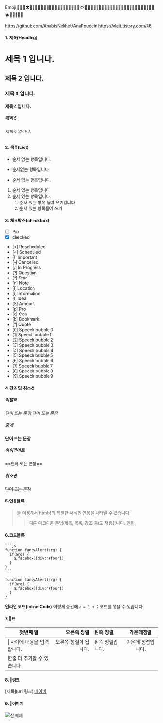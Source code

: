
Emoji
🤡👹👻👽👾🤖🙉😾🧚🐶🐵🦊🐱🦁🐯🐷🐭🐹🐻🐨🐼🐣🐟🐬🐠🐡🐸🐲🐙🐌🦋🐜🐝🐞🌸🌹🌻🌼🌷🍀🍁🍉🍊🍋🍎🍑🍒🍓🫐🥝🍘🍙🦀🦐

https://github.com/AnubisNekhet/AnuPpuccin
https://olait.tistory.com/46
#### **1. 제목(Heading)**
# 제목 1 입니다.
## 제목 2 입니다.

### 제목 3 입니다.

#### 제목 4 입니다.

##### 제목 5
###### 제목 6 입니다.

#### **2. 목록(List)**
- 순서 없는 항목입니다.
* 순서없는 항목입니다
+ 순서 없는 항목입니다.

1. 순서 있는 항목입니다
2. 순서 있는 항목입니다.
	1. 순서 있는 항목 들여 쓰기입니다
	2. 순서 있는 항목들여 쓰기

#### **3. 체크박스(checkbox)**
- [ ] Pro
- [x] checked
- [>] Rescheduled
- [<] Scheduled
- [!] Important
- [-] Cancelled
- [/] In Progress
- [?] Question
- [*] Star
- [n] Note
- [l] Location
- [i] Information
- [I] Idea
- [S] Amount
- [p] Pro
- [c] Con
- [b] Bookmark
- ["] Quote
- [0] Speech bubble 0
- [1] Speech bubble 1
- [2] Speech bubble 2
- [3] Speech bubble 3
- [4] Speech bubble 4
- [5] Speech bubble 5
- [6] Speech bubble 6
- [7] Speech bubble 7
- [8] Speech bubble 8
- [9] Speech bubble 9


#### **4.강조 및 취소선**

##### 이탤릭
*단어 또는 문장*
_단어 또는 문장_

##### 굵게
**단어 또는 문장**

##### 하이라이트
==단어 또는 문장==

##### 취소선
~~단어 또는 문장~~



#### **5.인용블록**
> 을 이용해서 html상의 특별한 서식인 인용을 나타낼 수 있습니다.
> 
> > 다른 마크다운 문법(제목, 목록, 강조 등)도 적용됩니다.
> > 인용
> > 
> 
> 


#### **6.코드블록**
````
```js
function fancyAlert(arg) {
  if(arg) {
    $.facebox({div:'#foo'})
  }
}
```
````

```
function fancyAlert(arg) {
  if(arg) {
    $.facebox({div:'#foo'})
  }
}
```



**인라인 코드(Inline Code)**
이렇게 중간에 `a = 1 + 2` 코드를 넣을 수 있습니다.


#### **7.표**

| 첫번째 열             |       오른쪽 정렬 | 왼쪽 정렬     |   가운데정렬    |
| ----------------- | -----------: | :-------- | :--------: |
| \| 사이에 내용을 입력합니다. | 오른쪽 정렬이 됩니다. | 왼쪽 정렬입니다. | 가운데 정렵입니다. |
| 한줄 더 추가할 수 있습니다.  |              |           |            |

#### **8.링크**

[제목](url 링크)
[네이버](https://www.naver.com/)

#### **9.이미지**
![산 예제](https://bit.ly/3CtGPq0)

